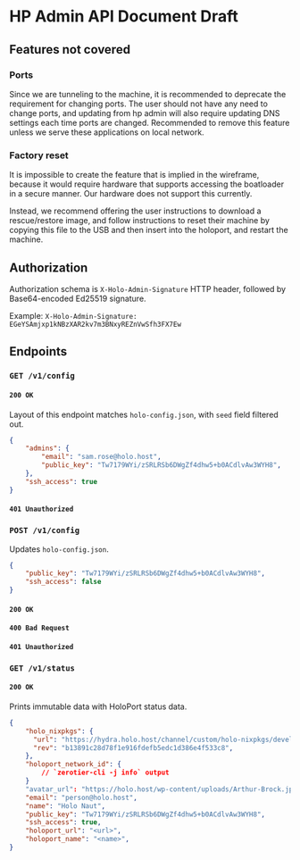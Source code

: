 # HP Admin API Document Draft

## Features not covered 

### Ports

Since we are tunneling to the machine, it is recommended to deprecate the requirement for changing ports. The user should not have any need to change ports, and updating from hp admin will also require updating DNS settings each time ports are changed. Recommended to remove this feature unless we serve these applications on local network.

### Factory reset

It is impossible to create the feature that is implied in the wireframe, because it would require hardware that supports accessing the boatloader in a secure manner. Our hardware does not support this currently.

Instead, we recommend offering the user instructions to download a rescue/restore image, and follow instructions to reset their machine by copying this file to the USB and then insert into the holoport, and restart the machine.

## Authorization

Authorization schema is `X-Holo-Admin-Signature` HTTP header, followed by Base64-encoded Ed25519 signature.

Example: `X-Holo-Admin-Signature: EGeYSAmjxp1kNBzXAR2kv7m3BNxyREZnVwSfh3FX7Ew`

## Endpoints

### `GET /v1/config`

#### `200 OK`

Layout of this endpoint matches `holo-config.json`, with `seed` field filtered out.

```json
{
    "admins": {
        "email": "sam.rose@holo.host",
        "public_key": "Tw7179WYi/zSRLRSb6DWgZf4dhw5+b0ACdlvAw3WYH8",
    },
    "ssh_access": true
}
```

#### `401 Unauthorized`

### `POST /v1/config`

Updates `holo-config.json`.

```json
{
    "public_key": "Tw7179WYi/zSRLRSb6DWgZf4dhw5+b0ACdlvAw3WYH8",
    "ssh_access": false
}
```

#### `200 OK`
#### `400 Bad Request`
#### `401 Unauthorized`

### `GET /v1/status`

#### `200 OK`

Prints immutable data with HoloPort status data.

```json
{
    "holo_nixpkgs": {
      "url": "https://hydra.holo.host/channel/custom/holo-nixpkgs/develop/holo-nixpkgs",
      "rev": "b13891c28d78f1e916fdefb5edc1d386e4f533c8",
    },
    "holoport_network_id": {
        // `zerotier-cli -j info` output
    }
    "avatar_url": "https://holo.host/wp-content/uploads/Arthur-Brock.jpg", 
    "email": "person@holo.host",
    "name": "Holo Naut",
    "public_key": "Tw7179WYi/zSRLRSb6DWgZf4dhw5+b0ACdlvAw3WYH8",
    "ssh_access": true,
    "holoport_url": "<url>",
    "holoport_name": "<name>", 	
}
